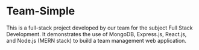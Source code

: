# Team-Simple
This is a full-stack project developed by our team for the subject Full Stack Development. It demonstrates the use of MongoDB, Express.js, React.js, and Node.js (MERN stack) to build a team management web application.
